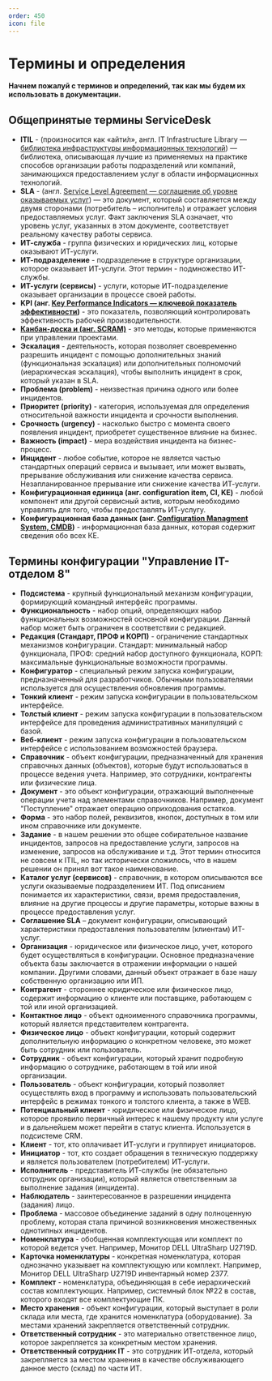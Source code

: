 ```yaml
---
order: 450
icon: file
---
```


# Термины и определения 

**Начнем пожалуй с терминов и определений, так как мы будем их использовать в документации.**

## Общепринятые термины ServiceDesk

* **ITIL** - (произносится как «айти́л», англ. IT Infrastructure Library — [библиотека инфраструктуры информационных технологий](https://softonit.ru/blog/articles/uit/chto-takoe-itsm/)) — библиотека, описывающая лучшие из применяемых на практике способов организации работы подразделений или компаний, занимающихся предоставлением услуг в области информационных технологий.
* **SLA** - (англ. [Service Level Agreement — соглашение об уровне оказываемых услуг](https://softonit.ru/blog/articles/it/chto-takoe-sla-service-level-agreement-/)) — это документ, который составляется между двумя сторонами (потребитель – исполнитель) и отражает условия предоставляемых услуг. Факт заключения SLA означает, что уровень услуг, указанных в этом документе, соответствует реальному качеству работы сервиса.
* **ИТ-служба** - группа физических и юридических лиц, которые оказывают ИТ-услуги.
* **ИТ-подразделение** - подразделение в структуре организации, которое оказывает ИТ-услуги. Этот термин - подмножество ИТ-службы.
* **ИТ-услуги (сервисы)** - услуги, которые ИТ-подразделение оказывает организации в процессе своей работы.
* **KPI (анг. [Key Performance Indicators —  ключевой показатель эффективности](https://softonit.ru/blog/articles/uit/metriki-i-kpi/))**  - это показатель, позволяющий контролировать эффективность рабочей производительности.
* **[Канбан-доска и (анг. SCRAM)](https://softonit.ru/FAQ/courses/?COURSE_ID=1&CHAPTER_ID=0456)** - это методы, которые применяются при управлении проектами.
* **Эскалация** - деятельность, которая позволяет своевременно разрешить инцидент с помощью дополнительных знаний (функциональная эскалация) или дополнительных полномочий (иерархическая эскалация), чтобы выполнить инцидент в срок, который указан в SLA.
* **Проблема (problem)** - неизвестная причина одного или более инцидентов.
* **Приоритет (priority)** - категория, используемая для определения относительной важности инцидента и срочности выполнения.
* **Срочность (urgency)** - насколько быстро с момента своего появления инцидент, приобретет существенное влияние на бизнес.
* **Важность (impact)** - мера воздействия инцидента на бизнес-процесс.
* **Инцидент** - любое событие, которое не является частью стандартных операций сервиса и вызывает, или может вызвать, прерывание обслуживания или снижение качества сервиса. Незапланированное прерывание или снижение качества ИТ-услуги.
* **Конфигурационная единица (анг. configuration item, CI, KE)** - любой компонент или другой сервисный актив, которым необходимо управлять для того, чтобы предоставлять ИТ-услугу.
* **Конфигурационная база данных (анг. [Configuration Managment System, CMDB](https://softonit.ru/blog/articles/uit/cmdb-konfiguratsii-i-aktivy-v-itil/))** - информационная база данных, которая содержит сведения обо всех КЕ.

## Термины конфигурации "Управление IT-отделом 8"

* **Подсистема** - крупный функциональный механизм конфигурации, формирующий командный интерфейс программы. 
* **Функциональность** - набор опций, определяющих набор функциональных возможностей основной конфигурации. Данный набор может быть ограничен в соответствии с редакцией.
* **Редакция (Стандарт, ПРОФ и КОРП)** - ограничение стандартных механизмов конфигурации. Стандарт: минимальный набор функционала, ПРОФ: средний набор доступного функционала, КОРП: максимальные функциональные возможности программы. 
* **Конфигуратор** - специальный режим запуска конфигурации, предназначенный для разработчиков. Обычными пользователями используется для осуществления обновления программы.
* **Тонкий клиент** - режим запуска конфигурации в пользовательском интерфейсе.
* **Толстый клиент** - режим запуска конфигурации в пользовательском интерфейсе для проведения административных манипуляций с базой. 
* **Веб-клиент** - режим запуска конфигурации в пользовательском интерфейсе с использованием возможностей браузера.
* **Справочник** - объект конфигурации, предназначенный для хранения справочных данных (объектов), которые будут использоваться в процессе ведения учета. Например, это сотрудники, контрагенты или физические лица.
* **Документ** - это объект конфигурации, отражающий выполненные операции учета над элементами справочников. Например, документ "Поступление" отражает операцию оприходования остатков. 
* **Форма** - это набор полей, реквизитов, кнопок, доступных в том или ином справочнике или документе.
* **Задание** - в нашем решении это общее собирательное название инцидентов, запросов на предоставление услуги, запросов на изменение, запросов на обслуживание и т.д. Этот термин относится не совсем к ITIL, но так исторически сложилось, что в нашем решении он принял вот такое наименование.
* **Каталог  услуг (сервисов)** - справочник, в котором описываются все услуги оказываемые подразделением ИТ. Под описанием понимается их характеристики, связи, время предоставления, влияние на другие процессы и другие параметры, которые важны в процессе предоставления услуг.
* **Соглашение SLA** – документ конфигурации, описывающий характеристики предоставления пользователям (клиентам) ИТ-услуг.
* **Организация** - юридическое или физическое лицо, учет, которого будет осуществляться в конфигурации. Основное предназначение объекта базы заключается в отражении информации о нашей компании. Другими словами, данный объект отражает в базе нашу собственную организацию или ИП.
* **Контрагент** - стороннее юридическое или физическое лицо, содержит информацию о клиенте или поставщике, работающем с той или иной организацией. 
* **Контактное лицо** - объект одноименного справочника программы, который является представителем контрагента.
* **Физическое лицо** - объект конфигурации, который содержит дополнительную информацию о конкретном человеке, это может быть сотрудник или пользователь.
* **Сотрудник** - объект конфигурации, который хранит подробную информацию о сотруднике, работающем в той или иной организации.
* **Пользователь** - объект конфигурации, который позволяет осуществлять вход в программу и использовать пользовательский интерфейс в режимах тонкого и толстого клиента, а также в WEB.
* **Потенциальный клиент** - юридическое или физическое лицо, которое проявило первичный интерес к нашему продукту или услуге и в дальнейшем может перейти в статус клиента. Используется в подсистеме CRM.
* **Клиент** - тот, кто оплачивает ИТ-услуги и группирует инициаторов.
* **Инициатор** - тот, кто создает обращения в техническую поддержку и является пользователем (потребителем) ИТ-услуги.
* **Исполнитель** - представитель ИТ-службы (не обязательно сотрудник организации), который является ответственным за выполнение задания (инцидента).
* **Наблюдатель** - заинтересованное в разрешении инцидента (задания) лицо.
* **Проблема** - массовое объединение заданий в одну полноценную проблему, которая стала причиной возникновения множественных однотипных инцидентов.
* **Номенклатура** - обобщенная комплектующая или комплект по которой ведется учет. Например, Монитор DELL UltraSharp U2719D.
* **Карточка номенклатуры** - конкретная номенклатура, которая однозначно указывает на комплектующую или комплект. Например, Монитор DELL UltraSharp U2719D инвентарный номер 2377.
* **Комплект** - номенклатура, объединяющая в себе иерархический состав комплектующих. Например, системный блок №22 в состав, которого входят все комплектующие ПК.
* **Место хранения** - объект конфигурации, который выступает в роли склада или места, где хранится номенклатура (оборудование). За местами хранений закрепляется ответственный сотрудник.
* **Ответственный сотрудник** - это материально ответственное лицо, которое закрепляется за конкретным местом хранения.
* **Ответственный сотрудник IT** - это сотрудник ИТ-отдела, который закрепляется за местом хранения в качестве обслуживающего данное место (склад) по части ИТ.